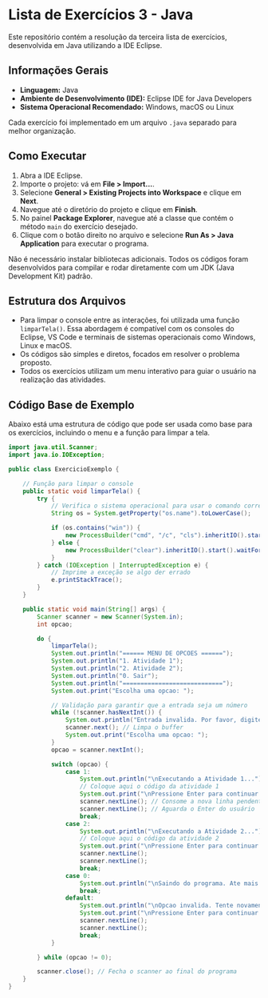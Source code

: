 # Lista de Exercícios 3 - Java

Este repositório contém a resolução da terceira lista de exercícios, desenvolvida em Java utilizando a IDE Eclipse.

## Informações Gerais

* **Linguagem:** Java
* **Ambiente de Desenvolvimento (IDE):** Eclipse IDE for Java Developers
* **Sistema Operacional Recomendado:** Windows, macOS ou Linux

Cada exercício foi implementado em um arquivo `.java` separado para melhor organização.

## Como Executar

1.  Abra a IDE Eclipse.
2.  Importe o projeto: vá em **File > Import...**.
3.  Selecione **General > Existing Projects into Workspace** e clique em **Next**.
4.  Navegue até o diretório do projeto e clique em **Finish**.
5.  No painel **Package Explorer**, navegue até a classe que contém o método `main` do exercício desejado.
6.  Clique com o botão direito no arquivo e selecione **Run As > Java Application** para executar o programa.

Não é necessário instalar bibliotecas adicionais. Todos os códigos foram desenvolvidos para compilar e rodar diretamente com um JDK (Java Development Kit) padrão.

## Estrutura dos Arquivos

* Para limpar o console entre as interações, foi utilizada uma função `limparTela()`. Essa abordagem é compatível com os consoles do Eclipse, VS Code e terminais de sistemas operacionais como Windows, Linux e macOS.
* Os códigos são simples e diretos, focados em resolver o problema proposto.
* Todos os exercícios utilizam um menu interativo para guiar o usuário na realização das atividades.

## Código Base de Exemplo

Abaixo está uma estrutura de código que pode ser usada como base para os exercícios, incluindo o menu e a função para limpar a tela.

```java
import java.util.Scanner;
import java.io.IOException;

public class ExercicioExemplo {

    // Função para limpar o console
    public static void limparTela() {
        try {
            // Verifica o sistema operacional para usar o comando correto
            String os = System.getProperty("os.name").toLowerCase();

            if (os.contains("win")) {
                new ProcessBuilder("cmd", "/c", "cls").inheritIO().start().waitFor();
            } else {
                new ProcessBuilder("clear").inheritIO().start().waitFor();
            }
        } catch (IOException | InterruptedException e) {
            // Imprime a exceção se algo der errado
            e.printStackTrace();
        }
    }

    public static void main(String[] args) {
        Scanner scanner = new Scanner(System.in);
        int opcao;

        do {
            limparTela();
            System.out.println("====== MENU DE OPCOES ======");
            System.out.println("1. Atividade 1");
            System.out.println("2. Atividade 2");
            System.out.println("0. Sair");
            System.out.println("============================");
            System.out.print("Escolha uma opcao: ");

            // Validação para garantir que a entrada seja um número
            while (!scanner.hasNextInt()) {
                System.out.println("Entrada invalida. Por favor, digite um numero.");
                scanner.next(); // Limpa o buffer
                System.out.print("Escolha uma opcao: ");
            }
            opcao = scanner.nextInt();

            switch (opcao) {
                case 1:
                    System.out.println("\nExecutando a Atividade 1...");
                    // Coloque aqui o código da atividade 1
                    System.out.print("\nPressione Enter para continuar...");
                    scanner.nextLine(); // Consome a nova linha pendente
                    scanner.nextLine(); // Aguarda o Enter do usuário
                    break;
                case 2:
                    System.out.println("\nExecutando a Atividade 2...");
                    // Coloque aqui o código da atividade 2
                    System.out.print("\nPressione Enter para continuar...");
                    scanner.nextLine();
                    scanner.nextLine();
                    break;
                case 0:
                    System.out.println("\nSaindo do programa. Ate mais!");
                    break;
                default:
                    System.out.println("\nOpcao invalida. Tente novamente.");
                    System.out.print("\nPressione Enter para continuar...");
                    scanner.nextLine();
                    scanner.nextLine();
                    break;
            }

        } while (opcao != 0);

        scanner.close(); // Fecha o scanner ao final do programa
    }
}
```
